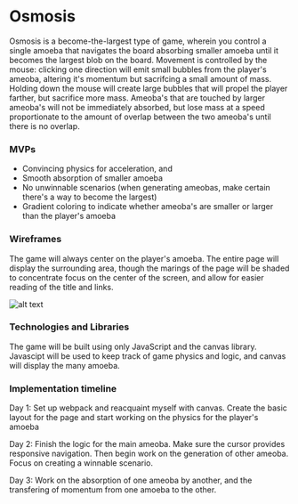 # Osmosis

Osmosis is a become-the-largest type of game, wherein you control a single amoeba that navigates the board absorbing smaller amoeba until it becomes the largest blob on the board. Movement is controlled by the mouse: clicking one direction will emit small bubbles from the player's ameoba, altering it's momentum but sacrifcing a small amount of mass. Holding down the mouse will create large bubbles that will propel the player farther, but sacrifice more mass. Ameoba's that are touched by larger ameoba's will not be immediately absorbed, but lose mass at a speed proportionate to the amount of overlap between the two ameoba's until there is no overlap.

### MVPs
 * Convincing physics for acceleration, and
 * Smooth absorption of smaller amoeba
 * No unwinnable scenarios (when generating ameobas, make certain there's a way to become the largest)
 * Gradient coloring to indicate whether ameoba's are smaller or larger than the player's amoeba
 
 ### Wireframes
 The game will always center on the player's amoeba. The entire page will display the surrounding area, though the marings of the page will be shaded to concentrate focus on the center of the screen, and allow for easier reading of the title and links.
 
 ![alt text](https://raw.githubusercontent.com/1stepremoved/Osmosis/master/repo/images/osmosis.png)
 
 ### Technologies and Libraries
 The game will be built using only JavaScript and the canvas library. Javascipt will be used to keep track of game physics and logic, and canvas will display the many amoeba.
 
 ### Implementation timeline
 
 Day 1: Set up webpack and reacquaint myself with canvas. Create the basic layout for the page and start working on the physics for the player's amoeba
 
 Day 2: Finish the logic for the main ameoba. Make sure the cursor provides responsive navigation. Then begin work on the generation of other ameoba. Focus on creating a winnable scenario.
 
 Day 3: Work on the absorption of one ameoba by another, and the transfering of momentum from one amoeba to the other.
